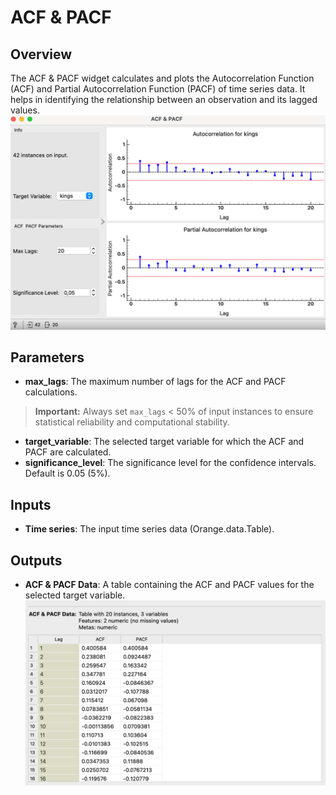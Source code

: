 # ACF & PACF

## Overview
The ACF & PACF widget calculates and plots the Autocorrelation Function (ACF) and Partial Autocorrelation Function (PACF) of time series data. It helps in identifying the relationship between an observation and its lagged values.
![](../images/sankarsh-widgets/acf_pacf/acf_pacf.png)
## Parameters
- **max_lags**: The maximum number of lags for the ACF and PACF calculations.
> **Important:** Always set `max_lags` < 50% of input instances to ensure statistical reliability and computational stability.
- **target_variable**: The selected target variable for which the ACF and PACF are calculated.
- **significance_level**: The significance level for the confidence intervals. Default is 0.05 (5%).

## Inputs
- **Time series**: The input time series data (Orange.data.Table).

## Outputs
- **ACF & PACF Data**: A table containing the ACF and PACF values for the selected target variable.
![](../images/sankarsh-widgets/acf_pacf/acf_pacf_output.png)



